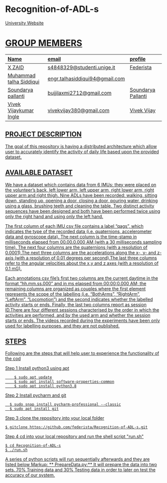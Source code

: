 # Recognition-of-ADL-s
<a href="https://unige.it/en/">
University Website
  
# GROUP MEMBERS

| Name | email  | profile |
| :--- | :---   | :--- |
| X ZAID | s4848329@studenti.unige.it | [Federista](https://github.com/federista)
| Muhammad talha Siddiqui| engr.talhasiddiqui94@gmail.com | 
| Soundarya pallanti| bujjilaxmi2712@gmail.com | [Soundarya Pallanti](https://github.com/soundarya4807289)
| Vivek Vijaykumar Ingle| vivekvijay380@gmail.com | [Vivek Vijay](https://github.com/S4851211)  
 
 ## PROJECT DESCRIPTION
 The goal of this repository is having a distributed architecture which allow user to accurately identify the activity of daily life based upon the provided dataset.
  
 ## AVAILABLE DATASET
  We have a dataset which contains data from 6 IMUs: they were placed on the volunteer’s back, left lower arm, left upper arm, right lower arm, right upper arm and right thigh.
Nine ADLs have been recorded: walking, sitting down, standing up, opening a door, closing a door, pouring water, drinking using a glass, brushing teeth and cleaning the table. 
Two distinct activity sequences have been designed and both have been performed twice using only the right hand and using only the left hand.

The first column of each IMU csv file contains a label “qags”, which indicates the type of the recorded data (i.e. quaternions, accelerometer data and gyroscope data).
The next column is the time-stamp in milliseconds elapsed from 00.00.0.000 AM (with a 30 milliseconds sampling time). The next four columns are the quaternions (with a resolution of 0.0001).The next three columns are the accelerations along the x-, y- and z-axis (with a resolution of 0.01 degrees per second).The last three columns refer to the angular velocities about the x,y and z axes (with a resolution of 0.1 mG).

Each annotations csv file’s first two columns are the current daytime in the format “hh.mm.ss.000” and in ms elapsed from 00:00:0.000 AM; the remaining columns are organized as couples where the first element represents the scope of the labelling (i.e. “BothArms”, “RightArm”, “LeftArm”, “Locomotion”) and the second indicates whether the labelled activity starts or ends.
Finally, the last two columns report as session ID.There are four different sessions characterised by the order in which the activities are performed, and by the used arm and whether the session starts or ends. The videos recorded during the experiments have been only used for labelling purposes, and they are not published.

   ## STEPS 
  Following are the steps that will help user to experience the functionality of the cod

Step 1
  Install python3 using apt

``` 
    $ sudo apt update
    $ sudo apt install software-properties-common
    $ sudo apt install python3.8
``` 
Step 2
  Install pycharm and git
 
 ```
   $ sudo snap install pycharm-professional --classic
   $ sudo apt install git
  ```
Step 3
  clone the repository into your local folder
  ```
  $ gitclone https://github.com/federista/Recognition-of-ADL-s.git
  ```
Step 4
  cd into your local repository and run the shell script "run.sh"
  
  ```
  $ cd Recognition-of-ADL-s
  $ ./run.sh
  ```
  
  
A series of python scripts will run sequentially afterwards and they are listed below
 Markup: ** PrepareData.py:** It will prepare the data into two sets. 70% Training data and 30% Testing data in order to later on test the accuracy of our system.
  
  
  



  
  
  
  
  
